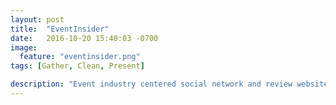 ```yaml
---
layout: post
title:  "EventInsider"
date:   2016-10-20 15:40:03 -0700
image:
  feature: "eventinsider.png"
tags: [Gather, Clean, Present]

description: "Event industry centered social network and review website.  Built from scratch over a 6 month period.  This webiste required creating a database of over 250,000 different hotels, venues and suppliers around the globe.  We programatically gathered, geolocated, validated, and indexed all of this data so it could easily be searched and reviewed in their system."
---
```

